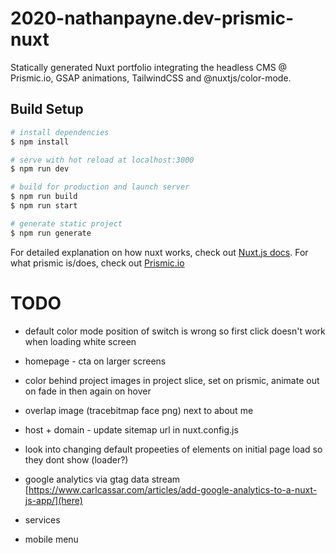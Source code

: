 # 2020-nathanpayne.dev-prismic-nuxt

Statically generated Nuxt portfolio integrating the headless CMS @ Prismic.io, GSAP animations, TailwindCSS and @nuxtjs/color-mode.

## Build Setup

```bash
# install dependencies
$ npm install

# serve with hot reload at localhost:3000
$ npm run dev

# build for production and launch server
$ npm run build
$ npm run start

# generate static project
$ npm run generate
```

For detailed explanation on how nuxt works, check out [Nuxt.js docs](https://nuxtjs.org).
For what prismic is/does, check out [Prismic.io](https://prismic.io/)

# TODO

- default color mode position of switch is wrong so first click doesn't work when loading white screen

- homepage - cta on larger screens
- color behind project images in project slice, set on prismic, animate out on fade in then again on hover
- overlap image (tracebitmap face png) next to about me
- host + domain - update sitemap url in nuxt.config.js
- look into changing default propeeties of elements on initial page load so they dont show (loader?)
- google analytics via gtag data stream
  [https://www.carlcassar.com/articles/add-google-analytics-to-a-nuxt-js-app/](here)
- services
- mobile menu
